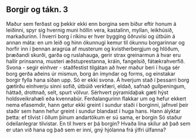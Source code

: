 ## Borgir og tákn. 3

Maður sem ferðast og þekkir ekki enn borgina sem bíður eftir honum á leiðinni, spyr sig hvernig muni höllin vera, kastalinn, myllan, leikhúsið, markaðurinn. Í hverri borg í ríkinu er hver bygging öðruvísi og útbúin á annan máta: en um leið og hinn ókunnugi kemur til ókunnu borgarinnar og horfir inn í þennan aragrúa af musterum og kvistherbergjum og hlöðum, þræðandi skurði, garða og ruslahauga, gerir strax greinarmun á hvar eru hallir prinsanna, musteri æðstuprestanna, kráin, fangelsið, fátækrahverfið. Svona - segir einhver - staðfestist tilgátan að hver maður beri í huga sér borg gerða aðeins úr mismun, borg án ímyndar og forms, og einstakar borgir fylla hana síðan upp.
Só er ekki svona. Á hverjum stað í þessarri borg gætirðu einhverju sinni sofið, útbúið verkfæri, eldað, safnað gullpeningum, háttað, drottnað, selt, spurt völvur. Sérhvert pýramídaþak gæti hýst holdsveikrahæli eða kvennabúr. Ferðalangurinn flakkar um og hefur ekkert nema efasemdir, hann getur ekki greint í sundur staði í borginni, jafnvel þeir staðir sem hann hefur greint í sundur blandast í huga hans. Hann ályktar þetta: ef tilvist í öllum þínum andartökum er sú sama, er borgin Só staður ódeilanlegrar tilvistar. En til hvers er þá borgin? Hvaða lína skilur að það sem er utan við hana og það sem er inni, gný hjólanna frá ýlfri úlfanna?